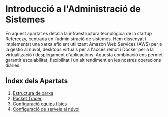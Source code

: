 # Introducció a l'Administració de Sistemes

En aquest apartat es detalla la infraestructura tecnològica de la startup Refereezy, centrada en l'administració de sistemes. Hem dissenyat i implementat una xarxa eficient utilitzant Amazon Web Services (AWS) per a la gestió al núvol, desktops virtuals per a l'accés remot i Docker per a la virtualització i desplegament d'aplicacions. Aquesta combinació ens permet garantir escalabilitat, flexibilitat i un alt rendiment en les nostres operacions diàries.

## Índex dels Apartats

1. [Estructura de xarxa ](estructura_xarxa.md)  
2. [Packet Tracer](packet_tracer/)
3. [Configuració equips físics](sistemes/isard/)  
4. [Configuració de serveis al núvol](sistemes/aws/)  
  